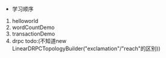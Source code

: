 * 学习顺序
1. helloworld
2. wordCountDemo
3. transactionDemo
4. drpc todo:(不知道new LinearDRPCTopologyBuilder("exclamation"/"reach"的区别))